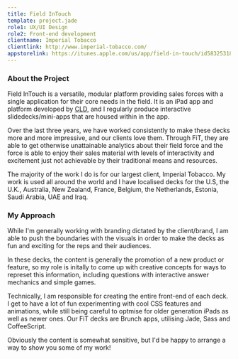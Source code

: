 ```yaml
---
title: Field InTouch
template: project.jade
role1: UX/UI Design
role2: Front-end development
clientname: Imperial Tobacco
clientlink: http://www.imperial-tobacco.com/
appstorelink: https://itunes.apple.com/us/app/field-in-touch/id583253185?mt=8
---
```


<div class="col-sm-6">
  <h3>About the Project</h3>
  <p>Field InTouch is a versatile, modular platform providing sales forces with a single application for their core needs in the field. It is an iPad app and platform developed by <a href="http://creativelicencedigital.com/" target="_blank" class="underlined">CLD</a>, and I regularly produce interactive slidedecks/mini-apps that are housed within in the app.</p>
  <p>Over the last three years, we have worked consistently to make these decks more and more impressive, and our clients love them. Through FiT, they are able to get otherwise unattainable analytics about their field force and the force is able to enjoy their sales material with levels of interactivity and excitement just not achievable by their traditional means and resources.</p>
  <p>The majority of the work I do is for our largest client, Imperial Tobacco. My work is used all around the world and I have localised decks for the U.S, the U.K., Australia, New Zealand, France, Belgium, the Netherlands, Estonia, Saudi Arabia, UAE and Iraq.</p>
</div>

<div class="col-sm-6">
  <h3>My Approach</h3>
  <p>While I'm generally working with branding dictated by the client/brand, I am able to push the boundaries with the visuals in order to make the decks as fun and exciting for the reps and their audiences. </p>
  <p>In these decks, the content is generally the promotion of a new product or feature, so my role is initally to come up with creative concepts for ways to represet this information, including questions with interactive answer mechanics and simple games.</p>
  <p>Technically, I am responsible for creating the entire front-end of each deck. I get to have a lot of fun experimenting with cool CSS features and animations, while still being careful to optmise for older generation iPads as well as newer ones. Our FiT decks are Brunch apps, utilising Jade, Sass and CoffeeScript.</p>
  <p>Obviously the content is somewhat sensitive, but I'd be happy to arrange a way to show you some of my work!</p>
</div>